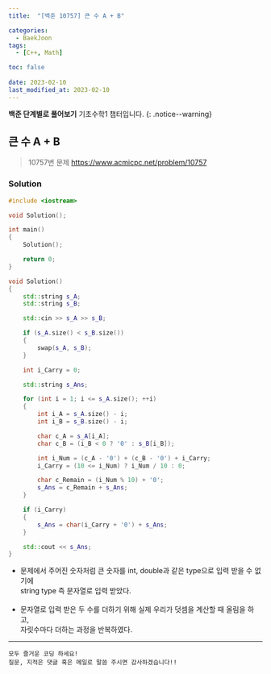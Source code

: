 ```yaml
---
title:  "[백준 10757] 큰 수 A + B"

categories:
  - BaekJoon
tags:
  - [C++, Math]

toc: false
 
date: 2023-02-10
last_modified_at: 2023-02-10
---
```


**백준 단계별로 풀어보기** 기초수학1 챕터입니다.
{: .notice--warning}


## 큰 수 A + B

> 10757번 문제 <https://www.acmicpc.net/problem/10757>

### Solution
```cpp
#include <iostream>

void Solution();

int main()
{
	Solution();

	return 0;
}

void Solution()
{
	std::string s_A;
	std::string s_B;

	std::cin >> s_A >> s_B;

	if (s_A.size() < s_B.size())
	{
		swap(s_A, s_B);
	}

	int i_Carry = 0;

	std::string s_Ans;

	for (int i = 1; i <= s_A.size(); ++i)
	{
		int i_A = s_A.size() - i;
		int i_B = s_B.size() - i;

		char c_A = s_A[i_A];
		char c_B = (i_B < 0 ? '0' : s_B[i_B]);

		int i_Num = (c_A - '0') + (c_B - '0') + i_Carry;
		i_Carry = (10 <= i_Num) ? i_Num / 10 : 0;

		char c_Remain = (i_Num % 10) + '0';
		s_Ans = c_Remain + s_Ans;
	}

	if (i_Carry)
	{
		s_Ans = char(i_Carry + '0') + s_Ans;
	}

	std::cout << s_Ans;
}
```

- 문제에서 주어진 숫자처럼 큰 숫자를 int, double과 같은 type으로 입력 받을 수 없기에  
  string type 즉 문자열로 입력 받았다.  
  <br>
- 문자열로 입력 받은 두 수를 더하기 위해 실제 우리가 덧셈을 계산할 때 올림을 하고,  
  자릿수마다 더하는 과정을 반복하였다.


***

    모두 즐거운 코딩 하세요!
    질문, 지적은 댓글 혹은 메일로 말씀 주시면 감사하겠습니다!!
    